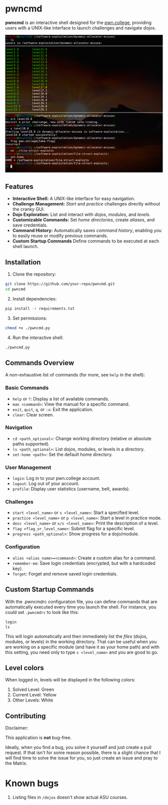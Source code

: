 # pwncmd

**pwncmd** is an interactive shell designed for the [pwn.college](https://pwn.college), providing users with a UNIX-like interface to launch challenges and navigate dojos.

![Preview](./img/preview.png)
## Features

- **Interactive Shell:** A UNIX-like interface for easy navigation.
- **Challenge Management:** *Start* and *practice* challenges directly without the cranky GUI.
- **Dojo Exploration:** List and interact with *dojos*, *modules*, and *levels*.
- **Customizable Commands:** Set *home directories*, create *aliases*, and save credentials.
- **Command History:** Automatically saves *command history*, enabling you to easily reuse or modify previous commands.
- **Custom Startup Commands** Define commands to be executed at each shell launch.


## Installation

1. Clone the repository:
```bash
git clone https://github.com/your-repo/pwncmd.git
cd pwncmd
```
2. Install dependencies:
```bash
pip install -r requirements.txt
```
3. Set permissions:
```bash
chmod +x ./pwncmd.py
```
4. Run the interactive shell:
```bash
./pwncmd.py
```

## Commands Overview
A non-exhaustive list of commands (for more, see `help` in the shell):
### Basic Commands

- `help` or `?`: Display a list of available commands.
- `man <command>`: View the manual for a specific command.
- `exit`, `quit`, `q`, or `:x`: Exit the application.
- `clear`: Clear screen.

### Navigation

- `cd <path_optional>`: Change working directory (relative or absolute paths supported).
- `ls <path_optional>`: List dojos, modules, or levels in a directory.
- `set-home <path>`: Set the default home directory.

### User Management

- `login`: Log in to your pwn.college account.
- `logout`: Log out of your account.
- `profile`: Display user statistics (username, belt, awards).

### Challenges

- `start <level_name>` or `s <level_name>`: Start a specified level.
- `practice <level_name>` or `p <level_name>`: Start a level in practice mode.
- `desc <level_name>` or `x/s <level_name>`: Print the description of a level.
- `flag <flag_or_level_name>`: Submit flag for a specific level.
- `progress <path_optional>`: Show progress for a dojo/module.

### Configuration

- `alias <alias_name>=<command>`: Create a custom alias for a command.
- `remember-me`: Save login credentials (encrypted, but with a hardcoded key).
- `forget`: Forget and remove saved login credentials.

## Custom Startup Commands
With the .pwncmdrc configuration file, you can define commands that are automatically executed every time you launch the shell. For instance, you could set `.pwncmdrc` to look like this:
```
login
ls
```
This will login automatically and then immediately list the *files* (dojos, modules, or levels) in the working directory. That can be useful when you are working on a specific module (and have it as your home path) and with this setting, you need only to type `s <level_name>` and you are good to go.

## Level colors
When logged in, levels will be displayed in the following colors:

1. Solved Level: Green
2. Current Level: Yellow
3. Other Levels: White

## Contributing
Disclaimer:

This application is **not** bug-free. 

Ideally, when you find a bug, you solve it yourself and just create a pull request. If that isn't for some reason possible, there is a slight chance that I will find time to solve the issue for you, so just create an issue and pray to the Matrix.

# Known bugs
1. Listing files in `/dojos` doesn't show actual ASU courses.
